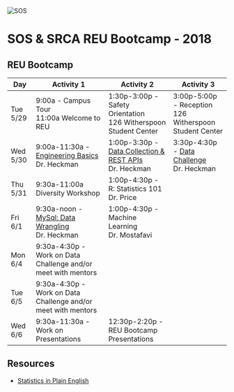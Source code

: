 ![SOS](https://raw.githubusercontent.com/REU-SOS/SOS/master/REU.png)

# SOS & SRCA REU Bootcamp - 2018

## REU Bootcamp

| Day      | Activity 1                           | Activity 2                           | Activity 3                           |
|----------| ------------------------------------ | ------------------------------------ | ------------------------------------ | 
| Tue 5/29 | 9:00a - Campus Tour<br/> 11:00a Welcome to REU| 1:30p-3:00p - Safety Orientation<br/>126 Witherspoon Student Center | 3:00p-5:00p - Reception<br/>126 Witherspoon Student Center |
| Wed 5/30 | 9:00a-11:30a - [Engineering Basics](https://github.com/REU-SOS/EngineeringBasics) <br/>Dr. Heckman | 1:00p-3:30p - [Data Collection & REST APIs](https://github.com/REU-SOS/DataCollection) <br/>Dr. Heckman | 3:30p-4:30p - [Data Challenge](https://github.com/REU-SOS/DataChallenge) <br/>Dr. Heckman |
| Thu 5/31 | 9:30a-11:00a Diversity Workshop |  1:00p-4:30p - R: Statistics 101<br/>Dr. Price| &nbsp; |
| Fri 6/1  | 9:30a-noon - [MySql: Data Wrangling](https://github.com/REU-SOS/DataWrangling)<br/>Dr. Heckman | 1:00p-4:30p - Machine Learning<br/> Dr. Mostafavi | &nbsp; |
| Mon 6/4  | 9:30a-4:30p - Work on Data Challenge and/or meet with mentors | &nbsp; | &nbsp; |
| Tue 6/5  | 9:30a-4:30p - Work on Data Challenge and/or meet with mentors | &nbsp; | &nbsp; |
| Wed 6/6  | 9:30a-11:30a - Work on Presentations | 12:30p-2:20p - REU Bootcamp Presentations | &nbsp; |


## Resources

* [Statistics in Plain English](http://www.amazon.com/Statistics-Plain-English-Third-Edition/dp/041587291X)
